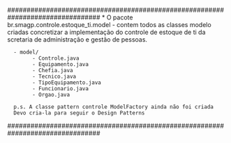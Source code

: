 ################################################################################
    * O pacote br.smagp.controle.estoque_ti.model - contem todos as classes
      modelo criadas concretizar a implementação do controle de estoque de ti
      da scretaria de administração e gestão de pessoas.

      - model/
            - Controle.java
            - Equipamento.java
            - Chefia.java
            - Tecnico.java
            - TipoEquipamento.java
            - Funcionario.java
            - Orgao.java

      p.s. A classe pattern controle ModelFactory ainda não foi criada
      Devo cria-la para seguir o Design Patterns
################################################################################